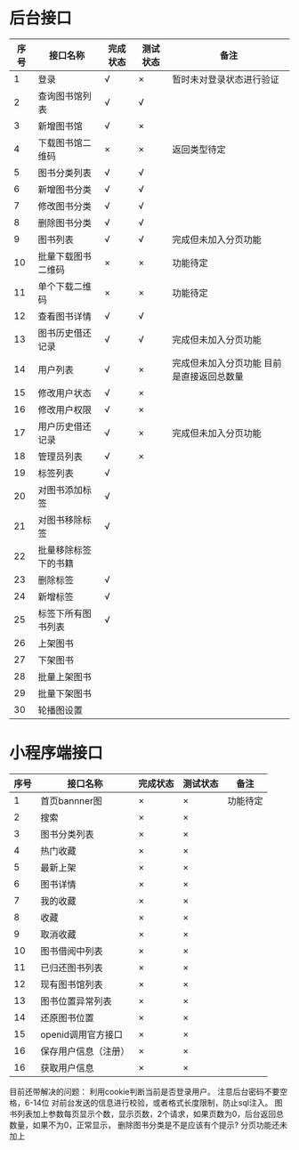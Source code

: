 # 后台接口

序号|接口名称|完成状态|测试状态|备注
-|----|-|-|-
1|登录|√|×|暂时未对登录状态进行验证
2|查询图书馆列表|√|√|
3|新增图书馆|√|×|
4|下载图书馆二维码|×|×|返回类型待定
5|图书分类列表|√|√|
6|新增图书分类|√|√|
7|修改图书分类|√|√|
8|删除图书分类|√|√|
9|图书列表|√|√|完成但未加入分页功能
10|批量下载图书二维码|×|×|功能待定
11|单个下载二维码|×|×|功能待定
12|查看图书详情|√|√|
13|图书历史借还记录|√|√|完成但未加入分页功能
14|用户列表|√|×|完成但未加入分页功能  目前是直接返回总数量
15|修改用户状态|√|×|
16|修改用户权限|√|×|
17|用户历史借还记录|√|×|完成但未加入分页功能
18|管理员列表|√|×|
19|标签列表|√|
20|对图书添加标签|√|
21|对图书移除标签|√|
22|批量移除标签下的书籍
23|删除标签|√|
24|新增标签|√|
25|标签下所有图书列表|√|
26|上架图书|
27|下架图书|
28|批量上架图书|
29|批量下架图书|
30|轮播图设置



# 小程序端接口
序号|接口名称|完成状态|测试状态|备注
-|----|-|-|-
1|首页bannner图|×|×|功能待定
2|搜索|×|×|
3|图书分类列表|×|×|
4|热门收藏|×|×|
5|最新上架|×|×|
6|图书详情|×|×|
7|我的收藏|×|×|
8|收藏|×|×|
9|取消收藏|×|×|
10|图书借阅中列表|×|×|
11|已归还图书列表|×|×|
12|现有图书馆列表|×|×|
13|图书位置异常列表|×|×|
14|还原图书位置|×|×|
15|openid调用官方接口|×|×|
16|保存用户信息（注册）|×|×|
16|获取用户信息|×|×|

目前还带解决的问题：
利用cookie判断当前是否登录用户。
注意后台密码不要空格，6-14位
对前台发送的信息进行校验，或者格式长度限制，防止sql注入。
图书列表加上参数每页显示个数，显示页数，2个请求，如果页数为0，后台返回总数量，如果不为0，正常显示， 
删除图书分类是不是应该有个提示?
分页功能还未加上